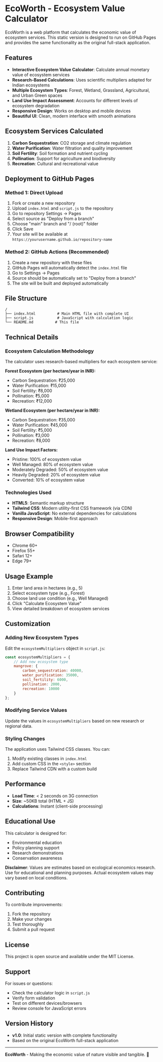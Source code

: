 # EcoWorth - Ecosystem Value Calculator

EcoWorth is a web platform that calculates the economic value of ecosystem services. This static version is designed to run on GitHub Pages and provides the same functionality as the original full-stack application.

## Features

- **Interactive Ecosystem Value Calculator**: Calculate annual monetary value of ecosystem services
- **Research-Based Calculations**: Uses scientific multipliers adapted for Indian ecosystems
- **Multiple Ecosystem Types**: Forest, Wetland, Grassland, Agricultural, and Urban Green spaces
- **Land Use Impact Assessment**: Accounts for different levels of ecosystem degradation
- **Responsive Design**: Works on desktop and mobile devices
- **Beautiful UI**: Clean, modern interface with smooth animations

## Ecosystem Services Calculated

1. **Carbon Sequestration**: CO2 storage and climate regulation
2. **Water Purification**: Water filtration and quality improvement
3. **Soil Fertility**: Soil formation and nutrient cycling
4. **Pollination**: Support for agriculture and biodiversity
5. **Recreation**: Cultural and recreational value

## Deployment to GitHub Pages

### Method 1: Direct Upload
1. Fork or create a new repository
2. Upload `index.html` and `script.js` to the repository
3. Go to repository Settings → Pages
4. Select source as "Deploy from a branch"
5. Choose "main" branch and "/ (root)" folder
6. Click Save
7. Your site will be available at `https://yourusername.github.io/repository-name`

### Method 2: GitHub Actions (Recommended)
1. Create a new repository with these files
2. GitHub Pages will automatically detect the `index.html` file
3. Go to Settings → Pages
4. Source should be automatically set to "Deploy from a branch"
5. The site will be built and deployed automatically

## File Structure

```
/
├── index.html          # Main HTML file with complete UI
├── script.js           # JavaScript with calculation logic
└── README.md          # This file
```

## Technical Details

### Ecosystem Calculation Methodology

The calculator uses research-based multipliers for each ecosystem service:

**Forest Ecosystem (per hectare/year in INR):**
- Carbon Sequestration: ₹25,000
- Water Purification: ₹15,000
- Soil Fertility: ₹8,000
- Pollination: ₹5,000
- Recreation: ₹12,000

**Wetland Ecosystem (per hectare/year in INR):**
- Carbon Sequestration: ₹35,000
- Water Purification: ₹45,000
- Soil Fertility: ₹5,000
- Pollination: ₹3,000
- Recreation: ₹8,000

**Land Use Impact Factors:**
- Pristine: 100% of ecosystem value
- Well Managed: 80% of ecosystem value
- Moderately Degraded: 50% of ecosystem value
- Heavily Degraded: 20% of ecosystem value
- Converted: 10% of ecosystem value

### Technologies Used

- **HTML5**: Semantic markup structure
- **Tailwind CSS**: Modern utility-first CSS framework (via CDN)
- **Vanilla JavaScript**: No external dependencies for calculations
- **Responsive Design**: Mobile-first approach

## Browser Compatibility

- Chrome 60+
- Firefox 55+
- Safari 12+
- Edge 79+

## Usage Example

1. Enter land area in hectares (e.g., 5)
2. Select ecosystem type (e.g., Forest)
3. Choose land use condition (e.g., Well Managed)
4. Click "Calculate Ecosystem Value"
5. View detailed breakdown of ecosystem services

## Customization

### Adding New Ecosystem Types

Edit the `ecosystemMultipliers` object in `script.js`:

```javascript
const ecosystemMultipliers = {
    // Add new ecosystem type
    mangrove: {
        carbon_sequestration: 40000,
        water_purification: 35000,
        soil_fertility: 6000,
        pollination: 2000,
        recreation: 10000
    }
};
```

### Modifying Service Values

Update the values in `ecosystemMultipliers` based on new research or regional data.

### Styling Changes

The application uses Tailwind CSS classes. You can:
1. Modify existing classes in `index.html`
2. Add custom CSS in the `<style>` section
3. Replace Tailwind CDN with a custom build

## Performance

- **Load Time**: < 2 seconds on 3G connection
- **Size**: ~50KB total (HTML + JS)
- **Calculations**: Instant (client-side processing)

## Educational Use

This calculator is designed for:
- Environmental education
- Policy planning support
- Research demonstrations
- Conservation awareness

**Disclaimer**: Values are estimates based on ecological economics research. Use for educational and planning purposes. Actual ecosystem values may vary based on local conditions.

## Contributing

To contribute improvements:

1. Fork the repository
2. Make your changes
3. Test thoroughly
4. Submit a pull request

## License

This project is open source and available under the MIT License.

## Support

For issues or questions:
- Check the calculator logic in `script.js`
- Verify form validation
- Test on different devices/browsers
- Review console for JavaScript errors

## Version History

- **v1.0**: Initial static version with complete functionality
- Based on the original EcoWorth full-stack application

---

**EcoWorth** - Making the economic value of nature visible and tangible. 🌱
